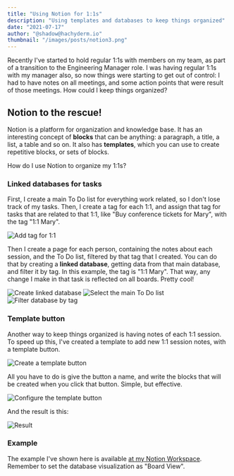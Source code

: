 ```yaml
---
title: "Using Notion for 1:1s"
description: "Using templates and databases to keep things organized"
date: "2021-07-17"
author: "@shadow@hachyderm.io"
thumbnail: "/images/posts/notion3.png"
---
```


Recently I've started to hold regular 1:1s with members on my team, as part of a transition to the
Engineering Manager role. I was having regular 1:1s with my manager also, so now things were starting
to get out of control: I had to have notes on all meetings, and some action points that were result
of those meetings. How could I keep things organized?

## Notion to the rescue!

Notion is a platform for organization and knowledge base. It has an interesting concept of **blocks**
that can be anything: a paragraph, a title, a list, a table and so on. It also has **templates**,
which you can use to create repetitive blocks, or sets of blocks.

How do I use Notion to organize my 1:1s?

### Linked databases for tasks

First, I create a main To Do list for everything work related, so I don't lose track of my tasks.
Then, I create a tag for each 1:1, and assign that tag for tasks that are related to that 1:1, like
"Buy conference tickets for Mary", with the tag "1:1 Mary".

![Add tag for 1:1](/images/posts/notion0.png)

Then I create a page for each person, containing the notes about each session, and the To Do list,
filtered by that tag that I created. You can do that by creating a **linked database**, getting data
from that main database, and filter it by tag. In this example, the tag is "1:1 Mary". That way, any
change I make in that task is reflected on all boards. Pretty cool!

![Create linked database](/images/posts/notion1.png)
![Select the main To Do list](/images/posts/notion2.png)
![Filter database by tag](/images/posts/notion3.png)

### Template button

Another way to keep things organized is having notes of each 1:1 session. To speed up this, I've
created a template to add new 1:1 session notes, with a template button.

![Create a template button](/images/posts/notion4.png)

All you have to do is give the button a name, and write the blocks that will be created when you click
that button. Simple, but effective.

![Configure the template button](/images/posts/notion5.png)

And the result is this:

![Result](/images/posts/notion6.png)

### Example

The example I've shown here is available [at my Notion Workspace](https://shadowmaru.notion.site/1-1s-Example-fb8de172acd745318812c2fa5cc7d1eb). Remember to set the database visualization as "Board View".
